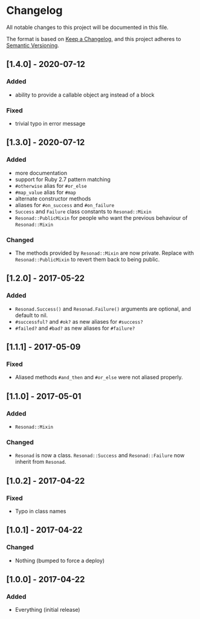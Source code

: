 # Changelog
All notable changes to this project will be documented in this file.

The format is based on [Keep a Changelog](https://keepachangelog.com/en/1.0.0/),
and this project adheres to [Semantic Versioning](https://semver.org/spec/v2.0.0.html).

## [1.4.0] - 2020-07-12
### Added
- ability to provide a callable object arg instead of a block
### Fixed
- trivial typo in error message

## [1.3.0] - 2020-07-12
### Added
- more documentation
- support for Ruby 2.7 pattern matching
- `#otherwise` alias for `#or_else`
- `#map_value` alias for `#map`
- alternate constructor methods
- aliases for `#on_success` and `#on_failure`
- `Success` and `Failure` class constants to `Resonad::Mixin`
- `Resonad::PublicMixin` for people who want the previous behaviour of
  `Resonad::Mixin`
### Changed
- The methods provided by `Resonad::Mixin` are now private. Replace with
  `Resonad::PublicMixin` to revert them back to being public.

## [1.2.0] - 2017-05-22
### Added
- `Resonad.Success()` and `Resonad.Failure()` arguments are optional, and
  default to nil.
- `#successful?` and `#ok?` as new aliases for `#success?`
- `#failed?` and `#bad?` as new aliases for `#failure?`

## [1.1.1] - 2017-05-09
### Fixed
- Aliased methods `#and_then` and `#or_else` were not aliased properly.

## [1.1.0] - 2017-05-01
### Added
- `Resonad::Mixin`
### Changed
- `Resonad` is now a class. `Resonad::Success` and `Resonad::Failure` now
  inherit from `Resonad`.

## [1.0.2] - 2017-04-22
### Fixed
- Typo in class names

## [1.0.1] - 2017-04-22
### Changed
- Nothing (bumped to force a deploy)

## [1.0.0] - 2017-04-22
### Added
- Everything (initial release)

